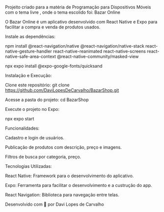 Projeito criado para a matéria de Programação para Dispositivos Móveis com o tema livre , onde o tema escolido foi: Bazar Online

O Bazar Online é um aplicativo desenvolvido com React Native e Expo para facilitar a compra e venda de produtos usados. 

Instale as dependências: 

npm install @react-navigation/native @react-navigation/native-stack react-native-gesture-handler react-native-reanimated react-native-screens react-native-safe-area-context @react-native-community/masked-view

npx expo install @expo-google-fonts/quicksand

Instalação e Execução:

Clone este repositório: git clone https://github.com/DaviLopesDeCarvalho/BazarShop.git

Acesse a pasta do projeto: cd BazarShop

Execute o projeto no Expo:

npx expo start

Funcionalidades:

Cadastro e login de usuários.

Publicação de produtos com descrição, preço e imagens.

Filtros de busca por categoria, preço.

Tecnologias Utilizadas:

React Native: Framework para o desenvolvimento do aplicativo.

Expo: Ferramenta para facilitar o desenvolvimento e a custrução do app.

React Navigation: Biblioteca para navegação entre telas.


Desenvolvido com 💙 por Davi Lopes de Carvalho
